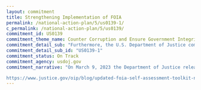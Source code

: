 ```yaml
---
layout: commitment
title: Strengthening Implementation of FOIA
permalink: /national-action-plan/5/us0139-1/
c_permalink: /national-action-plan/5/us0139/
commitment_id: US0139
commitment_theme_name: Counter Corruption and Ensure Government Integrity and Accountability to the Public
commitment_detail_sub: "Furthermore, the U.S. Department of Justice commits to the following additional steps to bolster openness and transparency through the FOIA... Issuance of an updated FOIA Self-Assessment Toolkit, originally issued in 2017, to reflect, among other things, additional milestones for proactive disclosures, use of technology, and requirements of the Attorney 16 General’s new FOIA Guidelines."
commitment_detail_sub_id: "US0139-1"
commitment_status: On Track
commitment_agency: usdoj.gov
commitment_narrative: "On March 9, 2023 the Department of Justice released an updated FOIA self-assessment toolkit. It can be accessed here:

https://www.justice.gov/oip/blog/updated-foia-self-assessment-toolkit-now-available"
---
```


